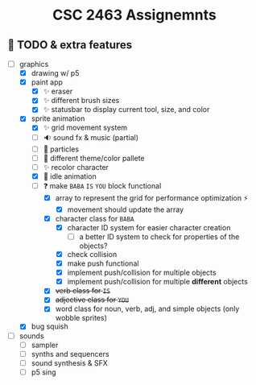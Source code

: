 <h1 align="center">
    <br>
    CSC 2463 Assignemnts
    <br>
</h1>

## :memo: TODO & extra features
- [ ] graphics
  - [X] drawing w/ p5
  - [X] paint app
    - [X] :sparkles: eraser
    - [X] :sparkles: different brush sizes
    - [X] :sparkles: statusbar to display current tool, size, and color
  - [X] sprite animation
    - [X] :sparkles: grid movement system
    - [ ] :sound: sound fx & music (partial)
    - [ ] :dizzy: particles
    - [ ] :art: different theme/color pallete
    - [ ] :sparkles: recolor character
    - [X] :star2: idle animation
    - [ ] :question: make `BABA` `IS` `YOU` block functional
      - [X] array to represent the grid for performance optimization :zap:
        - [X] movement should update the array
      - [X] character class for `BABA`
        - [X] character ID system for easier character creation
          - [ ] a better ID system to check for properties of the objects?
        - [X] check collision
        - [X] make push functional
        - [X] implement push/collision for multiple objects
        - [X] implement push/collision for multiple **different** objects
      - [X] ~~verb class for `IS`~~
      - [X] ~~adjective class for `YOU`~~
      - [X] word class for noun, verb, adj, and simple objects (only wobble sprites)
  - [X] bug squish
- [ ] sounds
  - [ ] sampler
  - [ ] synths and sequencers
  - [ ] sound synthesis & SFX
  - [ ] p5 sing
